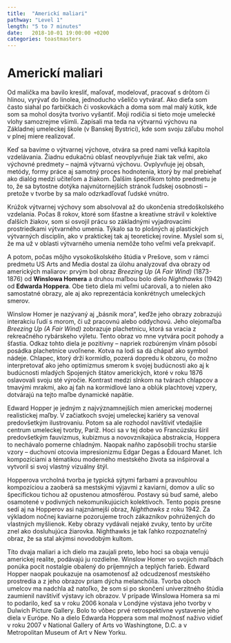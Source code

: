 ```yaml
---
title:  "Americkí maliari"
pathway: "Level 1"
length: "5 to 7 minutes"
date:   2018-10-01 19:00:00 +0200
categories: toastmasters
---
```


# Americkí maliari
Od malička ma bavilo kresliť, maľovať, modelovať, pracovať s drôtom či hlinou, vyrývať do linolea, jednoducho všeličo vytvárať. Ako dieťa som často siahal po farbičkách či voskovkách a doma som mal malý kútik, kde som sa mohol dosýta tvorivo vyšantiť.  Moji rodičia si tieto moje umelecké vlohy samozrejme všimli. Zapísali ma teda na výtvarnú výchovu na Základnej umeleckej škole (v Banskej Bystrici), kde som svoju záľubu mohol v plnej miere realizovať.

Keď sa bavíme o výtvarnej výchove, otvára sa pred nami veľká kapitola vzdelávania. Žiadnu edukačnú oblasť neovplyvňuje žiak tak veľmi, ako výchovné predmety – najmä výtvarnú výchovu. Ovplyvňuje jej obsah, metódy, formy práce aj samotný proces hodnotenia, ktorý by mal prebiehať ako dialóg medzi učiteľom a žiakom. Ďalším špecifikom tohto predmetu je to, že sa bytostne dotýka najvnútornejších stránok ľudskej osobnosti – pretože v tvorbe by sa malo odzrkadľovať ľudské vnútro.

Krúžok výtvarnej výchovy som absolvoval až do ukončenia stredoškolského vzdelania. Počas 8 rokov, ktoré som šťastne a kreatívne strávil v kolektíve ďalších žiakov, som si osvojil prácu so základnými vyjadrovacími prostriedkami výtvarného umenia. Týkalo sa to plošných aj plastických výtvarných disciplín, ako v praktickej tak aj teoretickej rovine. Myslel som si, že ma už v oblasti výtvarného umenia nemôže toho veľmi veľa prekvapiť.

A potom, počas môjho vysokoškolského štúdia v Prešove, som v rámci predmetu US Arts and Media dostal za úlohu analyzovať dva obrazy od amerických maliarov: prvým bol obraz *Breezing Up (A Fair Wind)* (1873-1876) od **Winslowa Homera** a druhou maľbou bolo dielo *Nighthawks* (1942) od **Edwarda Hoppera**. Obe tieto diela mi veľmi učarovali, a to nielen ako samostatné obrazy, ale aj ako reprezentácia konkrétnych umeleckých smerov.

Winslow Homer je nazývaný aj „básnik mora“, keďže jeho obrazy zobrazujú interakciu ľudí s morom, či už pracovnú alebo oddychovú. Jeho olejomaľba *Breezing Up (A Fair Wind)* zobrazuje plachetnicu, ktorá sa vracia z rekreačného rybárskeho výletu. Tento obraz vo mne vytvára pocit pohody a šťastia. Odkaz tohto diela je pozitívny – napriek rozbúreným vlnám pôsobí posádka plachetnice uvoľnene. Kotva na lodi sa dá chápať ako symbol nádeje. Chlapec, ktorý drží kormidlo, pozerá dopredu k obzoru, čo možno interpretovať ako jeho optimizmus smerom k svojej budúcnosti ako aj k budúcnosti mladých Spojených štátov amerických, ktoré v roku 1876 oslavovali svoju sté výročie. Kontrast medzi slnkom na tvárach chlapcov a tmavými mrakmi, ako aj ťah na kormidlové lano a oblúk plachtovej vzpery, dotvárajú na tejto maľbe dynamické napätie.

Edward Hopper je jedným z najvýznamnejších mien americkej modernej realistickej maľby. V začiatkoch svojej umeleckej kariéry sa venoval predovšetkým ilustrovaniu. Potom sa ale rozhodol navštíviť vtedajšie centrum umeleckej tvorby, Paríž. Hoci sa v tej dobe vo Francúzsku šíril predovšetkým fauvizmus, kubizmus a novovznikajúca abstrakcia, Hoppera to nechávalo pomerne chladným. Naopak naňho zapôsobili trochu staršie vzory – duchovní otcovia impresionizmu Edgar Degas a Édouard Manet. Ich kompozíciami a tématikou moderného mestského života sa inšpiroval a vytvoril si svoj vlastný vizuálny štýl.

Hopperova vrcholná tvorba je typická sýtymi farbami a pravouhlou kompozíciou a zaoberá sa mestskými výjavmi z kaviarní, domov a ulíc so špecifickou tichou až opustenou atmosférou. Postavy sú buď samé, alebo osamotené v podivných nekomunikujúcich kolektívoch. Tento popis presne sedí aj na Hopperov asi najznámejší obraz, *Nighthawks* z roku 1942. Za výkladom nočnej kaviarne pozorujeme troch zákazníkov pohrúžených do vlastných myšlienok. Keby obrazy vydávali nejaké zvuky, tento by určite znel ako dosluhujúca žiarovka. Nighthawks je tak ľahko rozpoznateľný obraz, že sa stal akýmsi novodobým kultom.

Títo dvaja maliari a ich dielo ma zaujali preto, lebo hoci sa obaja venujú americkej realite, podávajú ju rozdielne. Winslow Homer vo svojich maľbách ponúka pocit nostalgie obalený do príjemných a teplých farieb. Edward Hopper naopak poukazuje na osamotenosť až odcudzenosť mestského prostredia a z jeho obrazov priam dýcha melanchólia. Tvorba oboch umelcov ma nadchla až natoľko, že som si po skončení univerzitného štúdia zaumienil navštíviť výstavy ich obrazov. V prípade Winslowa Homera sa mi to podarilo, keď sa v roku 2006 konala v Londýne výstava jeho tvorby v Dulwich Picture Gallery. Bolo to vôbec prvé retrospektívne vystavenie jeho diela v Európe. No a dielo Edwarda Hoppera som mal možnosť naživo vidieť v roku 2007 v National Gallery of Arts vo Washingtone, D.C. a v Metropolitan Museum of Art v New Yorku.
